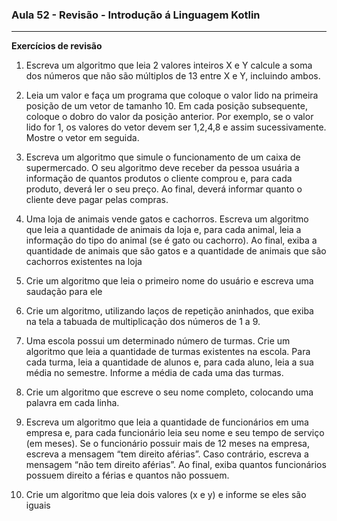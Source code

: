 ### Aula 52 - Revisão - Introdução á Linguagem Kotlin

<hr>

**Exercícios de revisão**

1. Escreva um algoritmo que leia 2 valores inteiros X e Y calcule a soma
   dos números que não são múltiplos de 13 entre X e Y, incluindo
   ambos.


2. Leia um valor e faça um programa que coloque o valor lido na
   primeira posição de um vetor de tamanho 10. Em cada posição
   subsequente, coloque o dobro do valor da posição anterior. Por
   exemplo, se o valor lido for 1, os valores do vetor devem ser 1,2,4,8 e
   assim sucessivamente. Mostre o vetor em seguida.


3. Escreva um algoritmo que simule o funcionamento de um caixa de
   supermercado. O seu algoritmo deve receber da pessoa usuária a
   informação de quantos produtos o cliente comprou e, para cada
   produto, deverá ler o seu preço. Ao final, deverá informar quanto o
   cliente deve pagar pelas compras.


4. Uma loja de animais vende gatos e cachorros. Escreva um algoritmo
   que leia a quantidade de animais da loja e, para cada animal, leia a
   informação do tipo do animal (se é gato ou cachorro). Ao final, exiba a
   quantidade de animais que são gatos e a quantidade de animais que
   são cachorros existentes na loja


5. Crie um algoritmo que leia o primeiro nome do usuário e escreva uma
   saudação para ele


6. Crie um algoritmo, utilizando laços de repetição aninhados, que exiba
   na tela a tabuada de multiplicação dos números de 1 a 9.


7. Uma escola possui um determinado número de turmas. Crie um
   algoritmo que leia a quantidade de turmas existentes na escola. Para
   cada turma, leia a quantidade de alunos e, para cada aluno, leia a sua
   média no semestre. Informe a média de cada uma das turmas.

8. Crie um algoritmo que escreve o seu nome completo, colocando uma
   palavra em cada linha.


9. Escreva um algoritmo que leia a quantidade de funcionários em uma
   empresa e, para cada funcionário leia seu nome e seu tempo de
   serviço (em meses). Se o funcionário possuir mais de 12 meses na
   empresa, escreva a mensagem “<NOME>tem direito aférias”. Caso
   contrário, escreva a mensagem “<NOME>não tem direito aférias”. Ao
   final, exiba quantos funcionários possuem direito a férias e quantos
   não possuem.


10. Crie um algoritmo que leia dois valores (x e y) e informe se eles são
    iguais
